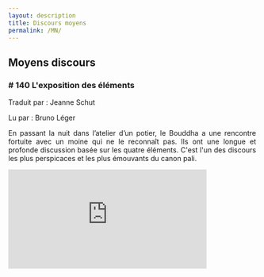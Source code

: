 ```yaml
---
layout: description
title: Discours moyens
permalink: /MN/
---
```


## Moyens discours

### # 140 L'exposition des éléments

Traduit par : Jeanne Schut

Lu par : Bruno Léger

<div style="max-width:500px;">
<p style="text-align: justify">
En passant la nuit dans l’atelier d’un potier, le Bouddha a une rencontre fortuite avec un moine qui ne le reconnaît pas. Ils ont une longue et profonde discussion basée sur les quatre éléments. C'est l'un des discours les plus perspicaces et les plus émouvants du canon pali.
</p>
</div>

<iframe
  frameborder="0"
  width="400"
  height="200"
  allowtransparency="true" 
  style="background-color: #222;" 
  src="https://drive.google.com/file/d/1wDtie99mj8k1Mbhn_FdVLkHaxnZ23RDN/preview">
</iframe>

<iframe width="100%" height="166" scrolling="no" frameborder="no" allow="autoplay
  src="https://w.soundcloud.com/player/?url=https%3A//api.soundcloud.com/tracks/293&amp;{ ADD YOUR PARAMETERS HERE }">
</iframe>

